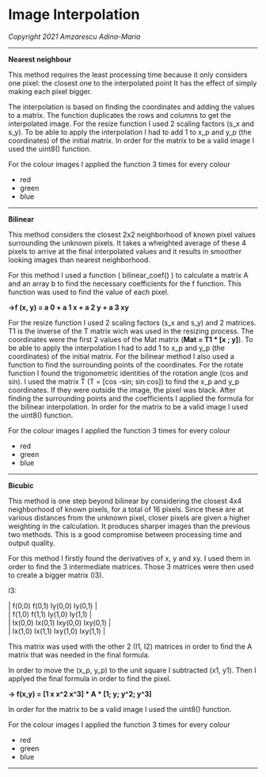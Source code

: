 # Image Interpolation
                    
*Copyright 2021 Amzarescu Adina-Maria* 
____________________________________________________________________________________

__Nearest neighbour__

   This method requires the least processing time because it only
considers one pixel: the closest one to the interpolated point
It has the effect of simply making each pixel bigger.

   The interpolation is based on finding the coordinates and adding
the values to a matrix.
   The function duplicates the rows and columns to get the interpolated
image.
   For the resize function I used 2 scaling factors (s_x and s_y). To
be able to apply the interpolation I had to add 1 to x_p and y_p (the
coordinates) of the initial matrix.
   In order for the matrix to be a valid image I used the uint8() function.
	
For the colour images I applied the function 3 times for every colour 
- red
- green
- blue
____________________________________________________________________________________

__Bilinear__

   This method considers the closest 2x2 neighborhood of known pixel values
surrounding the unknown pixels.
   It takes a wheighted average of these 4 pixels to arrive at the final
interpolated values and it results in smoother looking images than nearest
neighborhood.
	
   For this method I used a function ( bilinear_coef() ) to calculate
a matrix A and an array b to find the necessary coefficients for the f
function. This function was used to find the value of each pixel.

__->f (x, y) = a 0 + a 1 x + a 2 y + a 3 xy__

   For the resize function I used 2 scaling factors (s_x and s_y) and 2
matrices. T1 is the inverse of the T matrix wich was used in the resizing process.
The coordinates were the first 2 values of the Mat matrix (__Mat = T1 * [x ; y]__).
To be able to apply the interpolation I had to add 1 to x_p and y_p (the
coordinates) of the initial matrix. For the bilinear method I also used a function
to find the surrounding points of the coordinates.
   For the rotate function I found the trigonometric identities of the
rotation angle (cos and sin). I used the matrix T (T = [cos -sin; sin cos])
to find the x_p and y_p coordinates. If they were outside the image, the pixel
was black. After finding the surrounding points and the coefficients I applied
the formula for the bilinear interpolation.
   In order for the matrix to be a valid image I used the uint8() function.

For the colour images I applied the function 3 times for every colour 
- red
- green
- blue
____________________________________________________________________________________

__Bicubic__

   This method is one step beyond bilinear by considering the closest 4x4
neighborhood of known pixels, for a total of 16 pixels.
   Since these are at various distances from the unknown pixel, closer
pixels are given a higher weighting in the calculation.
   It produces sharper images than the previous two methods. This is a
good compromise between processing time and output quality.

   For this method I firstly found the derivatives of x, y and xy. I used
them in order to find the 3 intermediate matrices. Those 3 matrices were then used
to create a bigger matrix (I3).

I3:

| f(0,0)    f(0,1)  Iy(0,0)  Iy(0,1)  |  
| f(1,0)    f(1,1)  Iy(1,0)  Iy(1,1)  |  
| Ix(0,0) Ix(0,1) Ixy(0,0) Ixy(0,1) |  
| Ix(1,0) Ix(1,1) Ixy(1,0) Ixy(1,1) |  

This matrix was used with the other 2 (I1, I2) matrices in order to find the
A matrix that was needed in the final formula.

   In order to move the (x_p, y_p) to the unit square I subtracted (x1, y1).
Then I applyed the final formula in order to find the pixel.

__-> f(x,y) = [1 x x^2 x^3] * A * [1; y; y^2; y^3]__

   In order for the matrix to be a valid image I used the uint8() function.
	
For the colour images I applied the function 3 times for every colour 
- red
- green
- blue

____________________________________________________________________________________
